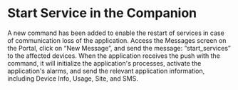 # Start Service in the Companion

A new command has been added to enable the restart of services in case of communication loss of the application. Access the Messages screen on the Portal, click on “New Message”, and send the message: “start\_services” to the affected devices. When the application receives the push with the command, it will initialize the application's processes, activate the application's alarms, and send the relevant application information, including Device Info, Usage, Site, and SMS.
